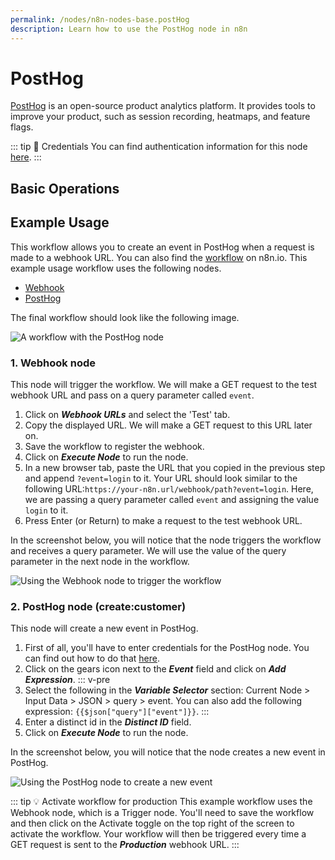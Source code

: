 ```yaml
---
permalink: /nodes/n8n-nodes-base.postHog
description: Learn how to use the PostHog node in n8n
---
```


# PostHog

[PostHog](https://posthog.com) is an open-source product analytics platform. It provides tools to improve your product, such as session recording, heatmaps, and feature flags.

::: tip 🔑 Credentials
You can find authentication information for this node [here](../../../credentials/PostHog/README.md).
:::

## Basic Operations

<Resource node="n8n-nodes-base.postHog" />

## Example Usage

This workflow allows you to create an event in PostHog when a request is made to a webhook URL. You can also find the [workflow](https://n8n.io/workflows/968) on n8n.io. This example usage workflow uses the following nodes.
- [Webhook](../../core-nodes/Webhook/README.md)
- [PostHog]()

The final workflow should look like the following image.

![A workflow with the PostHog node](REDACTED)

### 1. Webhook node

This node will trigger the workflow. We will make a GET request to the test webhook URL and pass on a query parameter called  `event`.

1. Click on ***Webhook URLs*** and select the 'Test' tab.
2. Copy the displayed URL. We will make a GET request to this URL later on.
3. Save the workflow to register the webhook.
4. Click on ***Execute Node*** to run the node.
5. In a new browser tab, paste the URL that you copied in the previous step and append `?event=login` to it. Your URL should look similar to the following URL:`https://your-n8n.url/webhook/path?event=login`. Here, we are passing a query parameter called `event` and assigning the value `login` to it.
6. Press Enter (or Return) to make a request to the test webhook URL.

In the screenshot below, you will notice that the node triggers the workflow and receives a query parameter. We will use the value of the query parameter in the next node in the workflow.

![Using the Webhook node to trigger the workflow](REDACTED)

### 2. PostHog node (create:customer)

This node will create a new event in PostHog.

1. First of all, you'll have to enter credentials for the PostHog node. You can find out how to do that [here](../../../credentials/PostHog/README.md).
2. Click on the gears icon next to the ***Event*** field and click on ***Add Expression***.
::: v-pre
3. Select the following in the ***Variable Selector*** section: Current Node > Input Data > JSON > query > event. You can also add the following expression: `{{$json["query"]["event"]}}`.
:::
4. Enter a distinct id in the ***Distinct ID*** field.
5. Click on ***Execute Node*** to run the node.

In the screenshot below, you will notice that the node creates a new event in PostHog.

![Using the PostHog node to create a new event](REDACTED)

::: tip 💡 Activate workflow for production
This example workflow uses the Webhook node, which is a Trigger node. You'll need to save the workflow and then click on the Activate toggle on the top right of the screen to activate the workflow. Your workflow will then be triggered every time a GET request is sent to the ***Production*** webhook URL.
:::
